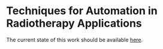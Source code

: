 # Techniques for Automation in Radiotherapy Applications

The current state of this work should be available [here](https://tara.readthedocs.io).